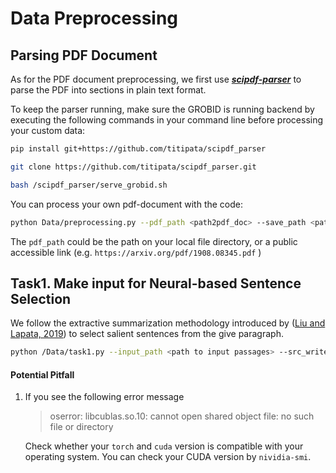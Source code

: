 # Data Preprocessing

## Parsing PDF Document

As for the PDF document preprocessing, we first use ***[scipdf-parser](https://github.com/titipata/scipdf_parser)*** to parse the PDF into sections in plain text format. 

To keep the parser running, make sure the GROBID is running backend by executing the following commands in your command line before processing your custom data:

```bash
pip install git+https://github.com/titipata/scipdf_parser

git clone https://github.com/titipata/scipdf_parser.git

bash /scipdf_parser/serve_grobid.sh
```

You can process your own pdf-document with the code:

```bash
python Data/preprocessing.py --pdf_path <path2pdf_doc> --save_path <path to save processed data> --save_format <save format, default as csv>
```

The `pdf_path` could be the path on your local file directory, or a public accessible link (e.g. `https://arxiv.org/pdf/1908.08345.pdf` )

## Task1. Make input for Neural-based Sentence Selection

We follow the extractive summarization methodology introduced by ([Liu and Lapata, 2019](https://arxiv.org/pdf/1908.08345.pdf)) to select salient sentences from the give paragraph.

```bash
python /Data/task1.py --input_path <path to input passages> --src_write_into <path to save processed input> --tgt_path <path to target summary (not required)> --tgt_write_into   <path to save processed target>
```

#### Potential Pitfall

1. If you see the following error message

   >  oserror: libcublas.so.10: cannot open shared object file: no such file or directory

   Check whether your `torch` and `cuda` version is compatible with your operating system. You can check your CUDA version by `nividia-smi`.

